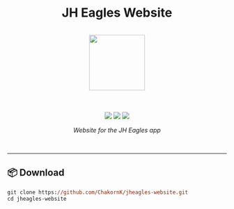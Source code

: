 <h1 align="center">
JH Eagles Website
<br>
<br>
<img src="https://raw.githubusercontent.com/ChakornK/jheagles-react-native/main/assets/icon.png" width=128>
</h3>
<br>
<p align="center">
  <img src="https://img.shields.io/badge/html-%23E34F26.svg?style=for-the-badge&logo=html5&logoColor=white">
  <img src="https://img.shields.io/badge/css-%231572B6.svg?style=for-the-badge&logo=css3&logoColor=white">
  <img src="https://img.shields.io/badge/javascript-%23323330.svg?style=for-the-badge&logo=javascript&logoColor=%23F7DF1E">
</p>
<p align="center"><i>Website for the JH Eagles app</i></p>
<br>
<hr>

<h2>📦 Download</h2>

```ps
git clone https://github.com/ChakornK/jheagles-website.git
cd jheagles-website
```
